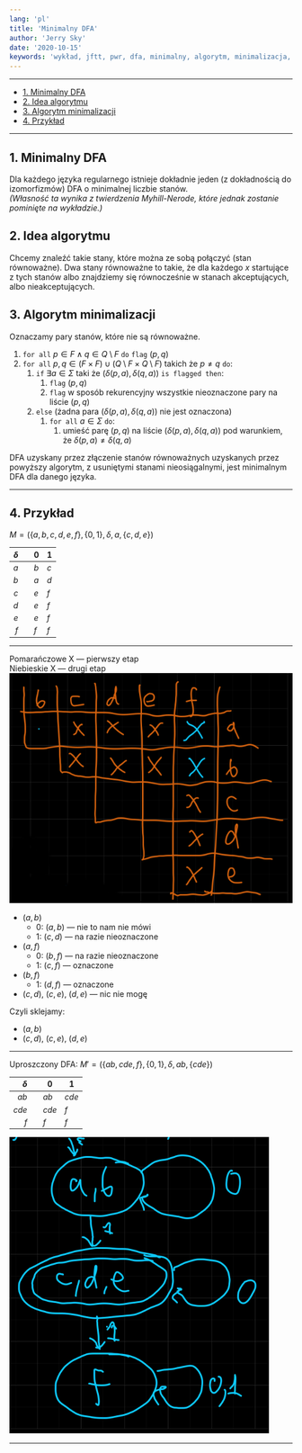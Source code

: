 ```yaml
---
lang: 'pl'
title: 'Minimalny DFA'
author: 'Jerry Sky'
date: '2020-10-15'
keywords: 'wykład, jftt, pwr, dfa, minimalny, algorytm, minimalizacja, przykład'
---
```


---

- [1. Minimalny DFA](#1-minimalny-dfa)
- [2. Idea algorytmu](#2-idea-algorytmu)
- [3. Algorytm minimalizacji](#3-algorytm-minimalizacji)
- [4. Przykład](#4-przykład)

---

## 1. Minimalny DFA

Dla każdego języka regularnego istnieje dokładnie jeden (z dokładnością do izomorfizmów) DFA o minimalnej liczbie stanów.\
*(Własność ta wynika z twierdzenia Myhill-Nerode, które jednak zostanie pominięte na wykładzie.)*

## 2. Idea algorytmu

Chcemy znaleźć takie stany, które można ze sobą połączyć (stan równoważne). Dwa stany równoważne to takie, że dla każdego $x$ startujące z tych stanów albo znajdziemy się równocześnie w stanach akceptujących, albo nieakceptujących.

## 3. Algorytm minimalizacji

Oznaczamy pary stanów, które nie są równoważne.

1. `for all` $p \in F \land q \in Q\setminus F$ `do` `flag` $(p,q)$
2. `for all` $p, q \in (F\times F) \cup (Q \setminus F \times Q \setminus F)$ takich że $p \neq q$ `do`:
    1. `if` $\exists a\in \Sigma$ taki że $(\delta(p,a), \delta(q,a))$ `is flagged then`:
        1. `flag` $(p,q)$
        2. `flag` w sposób rekurencyjny wszystkie nieoznaczone pary na liście $(p,q)$
    2. `else` (żadna para $(\delta(p,a),\delta(q,a))$ nie jest oznaczona)
        1. `for all` $a \in \Sigma$ `do`:
            1. umieść parę $(p,q)$ na liście $(\delta(p,a),\delta(q,a))$ pod warunkiem, że $\delta(p, a) \neq \delta(q,a)$

DFA uzyskany przez złączenie stanów równoważnych uzyskanych przez powyższy algorytm, z usuniętymi stanami nieosiągalnymi, jest minimalnym DFA dla danego języka.

---

## 4. Przykład

$M = \left( \{ a,b,c,d,e,f \}, \{ 0,1 \}, \delta, a, \{ c,d,e \} \right)$

| $\delta$ |     | $0$ | $1$ |
| -------: | --- | --- | --- |
|      $a$ |     | $b$ | $c$ |
|      $b$ |     | $a$ | $d$ |
|      $c$ |     | $e$ | $f$ |
|      $d$ |     | $e$ | $f$ |
|      $e$ |     | $e$ | $f$ |
|      $f$ |     | $f$ | $f$ |

---

Pomarańczowe X — pierwszy etap\
Niebieskie X — drugi etap\
![](minimalizacja-1.png)

- $(a,b)$
    - $0$: $(a,b)$ — nie to nam nie mówi
    - $1$: $(c,d)$ — na razie nieoznaczone
- $(a,f)$
    - $0$: $(b,f)$ — na razie nieoznaczone
    - $1$: $(c,f)$ — oznaczone
- $(b,f)$
    - $1$: $(d,f)$ — oznaczone
- $(c,d)$, $(c,e)$, $(d,e)$ — nic nie mogę

Czyli sklejamy:
- $(a,b)$
- $(c,d)$, $(c,e)$, $(d,e)$

---

Uproszczony DFA: $M' = (\{ ab, cde, f \}, \{ 0,1 \}, \delta, ab, \{ cde \})$

| $\delta$ |     | $0$   | $1$   |
| -------: | --- | ----- | ----- |
|     $ab$ |     | $ab$  | $cde$ |
|    $cde$ |     | $cde$ | $f$   |
|      $f$ |     | $f$   | $f$   |

![](uproszczony-dfa.png)

---
